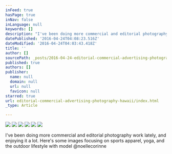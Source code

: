 ```yaml
---
inFeed: true
hasPage: true
inNav: false
inLanguage: null
keywords: []
description: "I've been doing more commercial and editorial photography work lately, and enjoying it a lot. Here's some images focusing on sports apparel, yoga, and the outdoor lifestyle with model @noellecorinne "
datePublished: '2016-04-24T04:08:23.516Z'
dateModified: '2016-04-24T04:03:43.418Z'
title: ''
author: []
sourcePath: _posts/2016-04-24-editorial-commercial-advertising-photography-hawaii.md
published: true
authors: []
publisher:
  name: null
  domain: null
  url: null
  favicon: null
starred: true
url: editorial-commercial-advertising-photography-hawaii/index.html
_type: Article

---
```

![](https://the-grid-user-content.s3-us-west-2.amazonaws.com/7ef2994a-7f91-4326-8cf6-ceafaebab7c5.jpg)
![](https://the-grid-user-content.s3-us-west-2.amazonaws.com/bcbf27d0-32aa-4e7e-a53c-362c44a5bf09.jpg)
![](https://the-grid-user-content.s3-us-west-2.amazonaws.com/8a99b253-936d-461f-96e8-ea22f1c7f2d8.jpg)
![](https://the-grid-user-content.s3-us-west-2.amazonaws.com/0cbcb7b3-1e9f-4d82-aae5-bcc8dce0b27b.jpg)
![](https://the-grid-user-content.s3-us-west-2.amazonaws.com/c825262c-2795-4c0e-8b8f-3e5ef3bdec0e.jpg)
![](https://the-grid-user-content.s3-us-west-2.amazonaws.com/9a3d1dbe-02c3-46ff-9e13-ec59f4ed3f63.jpg)

I've been doing more commercial and editorial photography work lately, and enjoying it a lot. Here's some images focusing on sports apparel, yoga, and the outdoor lifestyle with model @noellecorinne